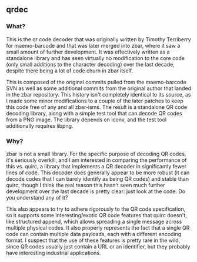 ## qrdec

### What?

This is the qr code decoder that was originally written by Timothy Terriberry
for maemo-barcode and that was later merged into zbar, where it saw a small
amount of further development. It was effectively written as a standalone
library and has seen virtually no modification to the core code (only small
additions to the character decoding) over the last decade, despite there being
a lot of code churn in zbar itself.

This is composed of the original commits pulled from the maemo-barcode SVN as
well as some additional commits from the original author that landed in the
zbar repository. This history isn't completely identical to its source, as I
made some minor modifications to a couple of the later patches to keep this
code free of any and all zbar-isms. The result is a standalone QR code decoding
library, along with a simple test tool that can decode QR codes from a PNG
image. The library depends on iconv, and the test tool additionally requires
libpng.

### Why?

zbar is not a small library. For the specific purpose of decoding QR codes, it's
seriously overkill, and I am interested in comparing the performance of this
vs. quirc, a library that implements a QR decoder in significantly fewer lines
of code. This decoder does generally appear to be more robust (it can decode
codes that I can barely identify as being QR codes) and stable than quirc,
though I think the real reason this hasn't seen much further development over
the last decade is pretty clear: just look at the code. Do you understand any
of it?

This also appears to try to adhere rigorously to the QR code specification, so
it supports some interesting/exotic QR code features that quirc doesn't, like
structured append, which allows spreading a single message across multiple
physical codes. It also properly represents the fact that a single QR code can
contain multiple data payloads, each with a different encoding format. I
suspect that the use of these features is pretty rare in the wild, since QR
codes usually just contain a URL or an identifier, but they probably have
interesting industrial applications.
